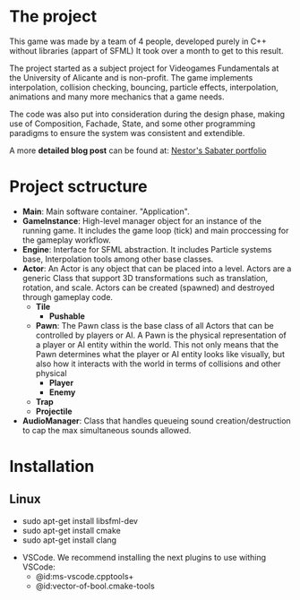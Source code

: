 # The project
This game was made by a team of 4 people, developed purely in C++ without libraries (appart of SFML) It took over a month to get to this result.

The project started as a subject project for Videogames Fundamentals at the University of Alicante and is non-profit.
The game implements interpolation, collision checking, bouncing, particle effects, interpolation, animations and many more mechanics that a game needs.

The code was also put into consideration during the design phase, making use of Composition, Fachade, State, and some other programming paradigms to ensure the system was consistent and extendible.

A more **detailed blog post** can be found at: [Nestor's Sabater portfolio](https://nsabater.com/the-erics-journey-a-c-game-made-from-scratch)

# Project sctructure
* **Main**: Main software container. "Application". 
* **GameInstance**: High-level manager object for an instance of the running game. It includes the game loop (tick) and main proccessing for the gameplay workflow.
* **Engine**: Interface for SFML abstraction. It includes Particle systems base, Interpolation tools among other base classes. 
* **Actor**: An Actor is any object that can be placed into a level. Actors are a generic Class that support 3D transformations such as translation, rotation, and scale. Actors can be created (spawned) and destroyed through gameplay code.
    * **Tile**
        * **Pushable**
    * **Pawn**: The Pawn class is the base class of all Actors that can be controlled by players or AI. A Pawn is the physical representation of a player or AI entity within the world. This not only means that the Pawn determines what the player or AI entity looks like visually, but also how it interacts with the world in terms of collisions and other physical
        * **Player**
        * **Enemy**
     * **Trap**
     * **Projectile**
* **AudioManager**: Class that handles queueing sound creation/destruction to cap the max simultaneous sounds allowed.




# Installation
## Linux

* sudo apt-get install libsfml-dev
* sudo apt-get install cmake
* sudo apt-get install clang

+ VSCode. We recommend installing the next plugins to use withing VSCode:
    * @id:ms-vscode.cpptools+
    * @id:vector-of-bool.cmake-tools



